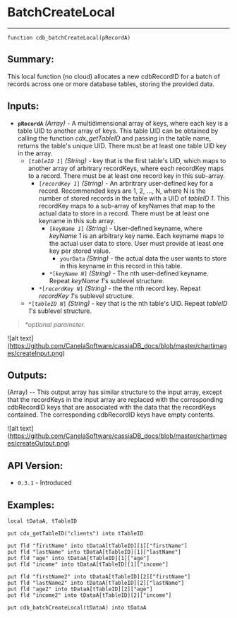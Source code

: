 # BatchCreateLocal
---
```
function cdb_batchCreateLocal(pRecordA)
```
## Summary:
This local function (no cloud) allocates a new cdbRecordID for a batch of records across one or more database tables, storing the provided data.

## Inputs:
* **`pRecordA`** *(Array)* - A multidimensional array of keys, where each key is a table UID to another array of keys. This table UID can be obtained by calling the function *cdx_getTableID* and passing in the table name, returns the table's unique UID. There must be at least one table UID key in the array.
    * `[`*`tableID 1`*`]` *(String)* - key that is the first table's UID, which maps to another array of arbitrary recordKeys, where each recordKey maps to a record. There must be at least one record key in this sub-array.
    	* `[`*`recordKey 1`*`]` *(String)* - An arbritrary user-defined key for a record. Recommended keys are 1, 2, ..., N, where N is the number of stored records in the table with a UID of *tableID 1*. This recordKey maps to a sub-array of keyNames that map to the actual data to store in a record. There must be at least one keyname in this sub array. 
    		* `[`*`keyName 1`*`]` *(String)* - User-defined keyname, where *keyName 1* is an arbitrary key name. Each keyname maps to the actual user data to store. User must provide at least one key per stored value.
    			*  `yourData` *(String)* - the actual data the user wants to store in this keyname in this record in this table.
    		* `*[`*`keyName N`*`]` *(String)* - The nth user-defined keyname. Repeat *keyName 1*'s sublevel structure.
    	* `*[`*`recordKey N`*`]` *(String)* - the the nth record key. Repeat *recordKey 1*'s sublevel structure.
    * `*[`*`tableID N`*`]` *(String)* - key that is the nth table's UID. Repeat *tableID 1*'s sublevel structure.

> _*optional parameter._

![alt text] (https://github.com/CanelaSoftware/cassiaDB_docs/blob/master/chartimages/createInput.png)
## Outputs:
(Array) -- This output array has similar structure to the input array, except that the recordKeys in the input array are replaced with the corresponding cdbRecordID keys that are associated with the data that the recordKeys contained. The corresponding cdbRecordID keys have empty contents. 

![alt text] (https://github.com/CanelaSoftware/cassiaDB_docs/blob/master/chartimages/createOutput.png)
## API Version:
* `0.3.1` - Introduced

## Examples:
```
local tDataA, tTableID
     
put cdx_getTableID("clients") into tTableID
          
put fld "firstName" into tDataA[tTableID][1]["firstName"]
put fld "lastName" into tDataA[tTableID][1]["lastName"]
put fld "age" into tDataA[tTableID][1]["age"]
put fld "income" into tDataA[tTableID][1]["income"]

put fld "firstName2" into tDataA[tTableID][2]["firstName"]
put fld "lastName2" into tDataA[tTableID][2]["lastName"]
put fld "age2" into tDataA[tTableID][2]["age"]
put fld "income2" into tDataA[tTableID][2]["income"]

put cdb_batchCreateLocal(tDataA) into tDataA
```